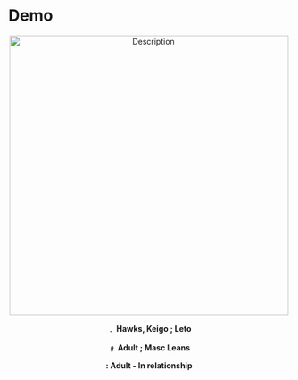 # Demo
<p align="center">
  <img src="https://i.postimg.cc/nLRMV7xR/f68a2853d558f66da8ff5d61946c27b9.jpg" alt="Description" width="500">
</p>
</p>
<p align="center"><strong>﹒   Hawks, Keigo ; Leto </strong></p>
<p align="center"><strong>﹟    Adult ; Masc Leans </strong></p>
<p align="center"><strong>:   Adult - In relationship </strong></p>



